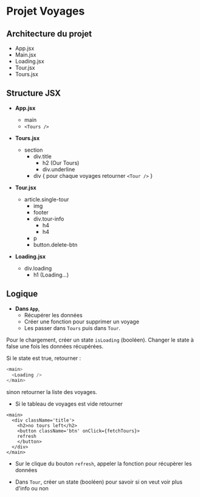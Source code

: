 # Projet Voyages

## Architecture du projet

- App.jsx
- Main.jsx
- Loading.jsx
- Tour.jsx
- Tours.jsx

## Structure JSX

- **App.jsx**

  - main
  - `<Tours />`

- **Tours.jsx**

  - section
    - div.title
      - h2 (Our Tours)
      - div.underline
    - div
      { pour chaque voyages retourner `<Tour />` }

- **Tour.jsx**

  - article.single-tour
    - img
    - footer
    - div.tour-info
      - h4
      - h4
    - p
    - button.delete-btn

- **Loading.jsx**

  - div.loading
    - h1 (Loading...)

## Logique

- **Dans `App`**,
  - Récupérer les données
  - Créer une fonction pour supprimer un voyage
  - Les passer dans `Tours` puis dans `Tour`.

Pour le chargement, créer un state `isLoading` (booléen). Changer le state à false une fois les données récupérées.

Si le state est true, retourner :

```js
<main>
  <Loading />
</main>
```

sinon retourner la liste des voyages.

- Si le tableau de voyages est vide retourner

```JS
<main>
  <div className='title'>
    <h2>no tours left</h2>
    <button className='btn' onClick={fetchTours}>
    refresh
    </button>
  </div>
</main>
```

- Sur le clique du bouton `refresh`, appeler la fonction pour récupèrer les données

- Dans `Tour`, créer un state (booléen) pour savoir si on veut voir plus d'info ou non
